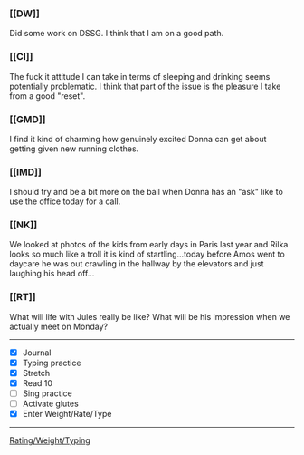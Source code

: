 ### [[DW]]
Did some work on DSSG. I think that I am on a good path.

### [[CI]]
The fuck it attitude I can take in terms of sleeping and drinking seems potentially problematic. I think that part of the issue is the pleasure I take from a good "reset".

### [[GMD]]
I find it kind of charming how genuinely excited Donna can get about getting given new running clothes.

### [[IMD]]
I should try and be a bit more on the ball when Donna has an "ask" like to use the office today for a call.

### [[NK]]
We looked at photos of the kids from early days in Paris last year and Rilka looks so much like a troll it is kind of startling...today before Amos went to daycare he was out crawling in the hallway by the elevators and just laughing his head off...

### [[RT]]
What will life with Jules really be like? What will be his impression when we actually meet on Monday?

---
- [x] Journal
- [x] Typing practice
- [x] Stretch
- [x] Read 10
- [ ] Sing practice
- [ ] Activate glutes
- [x] Enter Weight/Rate/Type
---

[Rating/Weight/Typing](https://docs.google.com/spreadsheets/d/1p6cinTqipnxyiSCgPBAWp2cAHA5q6P0NL58bNCxedCY/edit#gid=0)
